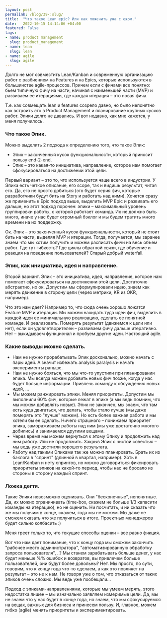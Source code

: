 ```yaml
---
layout: post
permalink: /blog/39-:slug/
title:  "Что такое Lean epic? Или как поженить ужа с ежом."
date:   2022-10-15 14:14:06 +04:00
featured: False
tags: 
- name: product management
  slug: product_management
- name: lean
  slug: lean
- name: agile
  slug: agile
---
```


Долго не мог совместить Lean/Kanban и современную организацию работ с разбиением на Features и на Epics, которые используются в большинстве agile-процессов. Причем если с фичами все понятно: бьем типичную фичу на части, начиная с наименьшей части (MVP) и развиваем ее итерациями, где каждая итерация – это новая фича. 

Т.е. как совмещать lean и features созрело давно, но было непонятно как встроить это в Product Management и планирование крупных кусков работ. Эпики долго не давались. И вот недавно, как мне кажется, у меня получилось.

### Что такое Эпик.
Можно выделить 2 подхода к определению того, что такое Эпик:
* Эпик – законченный кусок функциональности, который приносит пользу end-2-end.
* Эпик – это какая-то инициатива, направление, которое нам помогает сфокусироваться на достижении этой цели. 

Первый вариант – это то, что используется чаще всего в индустрии. У Эпика есть четкое описание, его scope, так и видишь результат, читая его. Да, его не просто добиться (это будет серия фич, которые разработчики будут бить на Story и работать над ними). Хочется сразу же применить к Epic подход выше, выделить MVP Epic и развивать его дальше, но этот подход порочен: эпики – максимальный уровень группировки работы, с которой работает команда. Их не должно быть много, иначе у нас будет огромный бэклог и мы будем тратить много времени на их поддержку.

Ок. Эпик – это законченный кусок функциональности, который не стоит бить на части, выделяя MVP и итерации. Тогда, получается, мы заранее знаем что мы хотим получить и можем расписать фичи на весь объем работ. Где тут гибкость? Где циклы обратной связи, где обучение и реакция на поведение пользователей? Старый добрый waterfall.  <!--more-->

### Эпик, как инициатива, идея и направление.
Второй вариант. Эпик – это инициатива, идея, направление, которое нам помогает сфокусироваться на достижении этой цели.  Достаточно абстрактно, но ок. Допустим мы сформулировали идею, знаем как мерять движение в сторону цели (через метрики, KR из OKR, например). 

Что это нам дает? Например то, что сюда очень хорошо ложатся Feature MVP и итерации. Мы можем накидать туда идеи фич, выделить в каждой идеи ее минимальную реализацию, сделать ее понятной команде. И реализовать. Померять результат (движемся к цели или нет), если он удовлетворителен – развиваем фичу дальше итеративно. Нет – выкидываем функционал и пробуем другие идеи. Настоящий agile.

### Какие выводы можно сделать.
* Нам не нужно прорабатывать Эпик досконально, можно начать с пары идей. А значит избежать analysis paralysis и начать эксперименты раньше.
* Нам не нужно бояться, что мы что-то упустили при планировании эпика. Мы всегда можем добавить новых фич позже, когда у нас будет больше информации. Привлечь команду к обсуждению новых идей, ...
* Мы можем ранжировать эпики. Меняя приоритеты. Допустим мы выполнили 60% фич, которые лежат в эпике (а мы ведь помним, что мы можем добавлять новые). Эпик не закончен, мы знаем, что там есть куда двигаться, что делать, чтобы стало лучше (мы даже померять это "лучше" можем). Но есть более важная работа и мы хотели бы ее сделать. Ничего страшного – понижаем приоритет эпика, замораживаем работы над ним (мы уже достаточно многого добились) и занимаемся другими вещами. 
* Через время мы можем вернуться к этому Эпику и продолжить над ним работу. Или не продолжить. Закрыв Эпик с чистой совестью – мы ведь уже достигли хорошего результата.
* Работу над такими Эпиками так же можно планировать. Брать их из бэклога в "спринт" (длинной в квартал, например). Хоть в Lean/Kanban и нету спринтов, но можно договориться фиксировать приоритеты эпиков на какой-то период, чтобы нас не бросало из стороны в сторону каждый спринт.

### Ложка дегтя.
Такие Эпики невозможно оценивать. Они "бесконечные", непонятные. Да, их можно ограничивать (time-box, скажем не больше 1/3 капасити команды на итерацию), но не оценить. Ни посчитать, и ни сказать что же мы получим в конце, скажем, года мы не можем. Мы даже не сможем сказать что же получиться в итоге. Проектных менеджеров будет сильно колбасить :)

Меня греет только то, что текущие способы оценки – все равно фикция. 

Вот что нам дает понимание, что к концу года мы сможем закончить "рабочее место администратора", "автоматизированную обработку запроса пользователя", ..? Мы станем зарабатывать больше денег, у нас будет меньше %% ошибок и возвратов, вы привлечем больше пользователей, они будут более довольны? Нет. Мы просто, по сути, говорим, что к концу года что-то сделаем, а как это повлияет на результат – это не к нам. Не говоря уже о том, что отказаться от таких эпиков очень сложно. Мы ведь уже пообещали...
 
Подход с эпиками-направлениями, которые мы умеем мерять, этого недостатка лишен – мы изначально заявляем измеримые цели. Да, мы не знаем что у нас будет в конце года, но знаем, что мы сфокусируемся на вещах, важных для бизнеса и принесем пользу. И, главное, можем гибко (agile) менять приоритеты и экспериментировать.
